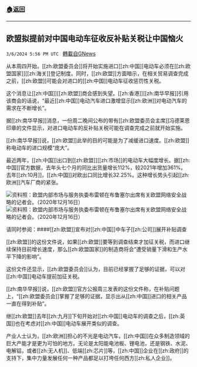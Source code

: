 ###  [:house:返回](README.md)
---


## 欧盟拟提前对中国电动车征收反补贴关税让中国恼火
`3/6/2024 5:56 PM UTC ` [轉載自GNews](https://gnews.org/articles/2371402)

从本周四开始，[[zh:欧盟委员会]]将开始实施进口[[zh:中国]]电动车必须在[[zh:欧盟国家]][[zh:海关]]登记制度。同时，[[zh:欧盟]]方面暗示，在相关贸易调查完成之前，[[zh:欧盟]]可能会对进口的[[zh:中国]]电动车征收惩罚性关税。

这个消息让[[zh:中国]][[zh:欧盟]]商会感到失望。[[zh:香港]][[zh:南华早报]]引用该商会的话说，“最近[[zh:中国]]电动汽车进口激增显示[[zh:欧洲]]对电动汽车的需求在不断增长”。

据[[zh:南华早报]]消息，一份周二晚间公布的带有[[zh:欧盟委员会主席]]冯德莱恩印章的文件显示，对进口电动车的反补贴关税可能在调查完成之前就开始实施。

[[zh:南华早报]]说，[[zh:欧盟]]此举的目的可能是为了减缓进口速度。[[zh:欧盟]]称电动车的进口规模“庞大”。

最近两年，[[zh:中国]]出口到[[zh:欧盟]][[zh:市场]]的电动车大幅度增长。据[[zh:中国]]官方数据，去年头七个月的同比出货量增长112%，较2021年增加361%。去年[[zh:10月]]，[[zh:中国]]对欧出口同比增长32.25%。这种增长势头引起[[zh:欧洲]]汽车厂商的紧张。

![资料照：欧盟内部市场与服务执委布雷顿在布鲁塞尔出席有关欧盟网络安全战略的记者会。（2020年12月16日）](https://gdb.voanews.com/E34E67F2-C9FC-4CDF-A4CC-3B1C9BD76BDD_w100_r1.jpg "资料照：欧盟内部市场与服务执委布雷顿在布鲁塞尔出席有关欧盟网络安全战略的记者会。（2020年12月16日）") ![资料照：欧盟内部市场与服务执委布雷顿在布鲁塞尔出席有关欧盟网络安全战略的记者会。（2020年12月16日）](https://gdb.voanews.com/E34E67F2-C9FC-4CDF-A4CC-3B1C9BD76BDD_w100_r1.jpg "资料照：欧盟内部市场与服务执委布雷顿在布鲁塞尔出席有关欧盟网络安全战略的记者会。（2020年12月16日）")

请同时参阅：####[[zh:欧盟]]宣布对[[zh:中国]]中车子[[zh:公司]]展开补贴调查

[[zh:欧盟]]的这份文件说，如果[[zh:欧盟]]要等到调查结束才加征关税，而进口继续保持目前增长速度，那么[[zh:欧盟国家]]的制造商将会“遭受销量下滑和生产水平下降的影响”。

这份文件还显示，[[zh:欧盟委员会]]认为，目前已经掌握了足够的证据，可以对[[zh:中国]]电动车提前加征关税。

[[zh:南华早报]]说，[[zh:欧盟]]官方公报周三发表的这份文件称，在补贴问题上，“[[zh:欧盟委员会]]掌握了足够的证据，显示出从[[zh:中国]]进口的相关产品一直在得到补贴”。

继[[zh:欧盟]]去年[[zh:九月]]下旬开始对[[zh:中国]]电动车的调查之后，[[zh:英国]]也在考虑对[[zh:中国]]电动车展开类似的调查。

产业人士认为，[[zh:欧洲]]担心的不光是电动汽车，[[zh:中国]]在众多制造领域的巨大产能才是更为可怕的地方。无论是太阳能电池板、锂电池，还是钢铁、水泥、电解铝，或者[[zh:无人机]]、低端[[zh:芯片]]等，[[zh:中国]]企业在[[zh:政府]]的支持下，集中力量发展任何一种产品都足以打垮任何西方[[zh:私人企业]]。
